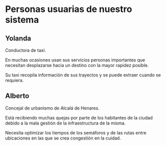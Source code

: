 # Personas usuarias de nuestro sistema

## Yolanda
Conductora de taxi.  

En muchas ocasiones usan sus servicios personas importantes que necesitan desplazarse hacia un destino con la mayor rapidez posible.  

Su taxi recopila información de sus trayectos y se puede extraer cuando se requiera.

## Alberto
Concejal de urbanismo de Alcalá de Henares.

Está recibiendo muchas quejas por parte de los habitantes de la ciudad debido a la mala gestión de la infraestructura de la misma. 

Necesita optimizar los tiempos de los semáforos y de las rutas entre ubicaciones en las que se crea congestión en la cuidad.




